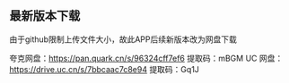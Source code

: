 ## 最新版本下载

由于github限制上传文件大小，故此APP后续新版本改为网盘下载

夸克网盘：https://pan.quark.cn/s/96324cff7ef6 提取码：mBGM
UC 网盘：https://drive.uc.cn/s/7bbcaac7c8e94 提取码：Gq1J